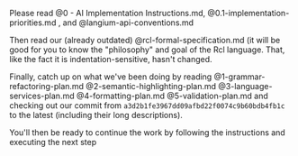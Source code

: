 Please read @0 - AI Implementation Instructions.md, @0.1-implementation-priorities.md , and @langium-api-conventions.md

Then read our (already outdated) @rcl-formal-specification.md (it will be good for you to know the "philosophy" and goal of the Rcl language. That, like the fact it is indentation-sensitive, hasn't changed.

Finally, catch up on what we've been doing by reading @1-grammar-refactoring-plan.md @2-semantic-highlighting-plan.md @3-language-services-plan.md @4-formatting-plan.md @5-validation-plan.md and checking out our commit from `a3d2b1fe3967dd09afbd22f0074c9b60bdb4fb1c` to the latest (including their long descriptions).

You'll then be ready to continue the work by following the instructions and executing the next step
